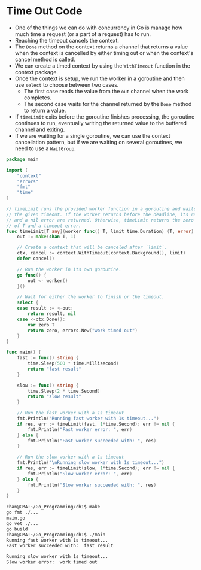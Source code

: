 # Time Out Code

- One of the things we can do with concurrency in Go is manage how much time a request (or a part of a request) has to run.
- Reaching the timeout cancels the context.
- The `Done` method on the context returns a channel that returns a value when the context is cancelled by either timing out or when the context's cancel method is called.
- We can create a timed context by using the `WithTimeout` function in the context package. 
- Once the context is setup, we run the worker in a goroutine and then use `select` to choose between two cases. 
  - The first case reads the value from the `out` channel when the work completes.
  - The second case waits for the channel returned by the `Done` method to return a value. 
- If `timeLimit` exits before the goroutine finishes processing, the goroutine continues to run, eventually writing the returned value to the buffered channel and exiting.
- If we are waiting for a single goroutine, we can use the context cancellation pattern, but if we are waiting on several goroutines, we need to use a `WaitGroup`.

```go
package main

import (
	"context"
	"errors"
	"fmt"
	"time"
)

// timeLimit runs the provided worker function in a goroutine and waits up to
// the given timeout. If the worker returns before the deadline, its result
// and a nil error are returned. Otherwise, timeLimit returns the zero value
// of T and a timeout error.
func timeLimit[T any](worker func() T, limit time.Duration) (T, error) {
	out := make(chan T, 1)

	// Create a context that will be canceled after `limit`.
	ctx, cancel := context.WithTimeout(context.Background(), limit)
	defer cancel()

	// Run the worker in its own goroutine.
	go func() {
		out <- worker()
	}()

	// Wait for either the worker to finish or the timeout.
	select {
	case result := <-out:
		return result, nil
	case <-ctx.Done():
		var zero T
		return zero, errors.New("work timed out")
	}
}

func main() {
	fast := func() string {
		time.Sleep(500 * time.Millisecond)
		return "fast result"
	}

	slow := func() string {
		time.Sleep(2 * time.Second)
		return "slow result"
	}

	// Run the fast worker with a 1s timeout
	fmt.Println("Running fast worker with 1s timeout...")
	if res, err := timeLimit(fast, 1*time.Second); err != nil {
		fmt.Println("Fast worker error: ", err)
	} else {
		fmt.Println("Fast worker succeeded with: ", res)
	}

	// Run the slow worker with a 1s timeout
	fmt.Println("\nRunning slow worker with 1s timeout...")
	if res, err := timeLimit(slow, 1*time.Second); err != nil {
		fmt.Println("Slow worker error: ", err)
	} else {
		fmt.Println("Slow worker succeeded with: ", res)
	}
}
```

```sh
chan@CMA:~/Go_Programming/ch1$ make
go fmt ./...
main.go
go vet ./...
go build
chan@CMA:~/Go_Programming/ch1$ ./main
Running fast worker with 1s timeout...
Fast worker succeeded with:  fast result

Running slow worker with 1s timeout...
Slow worker error:  work timed out
```

